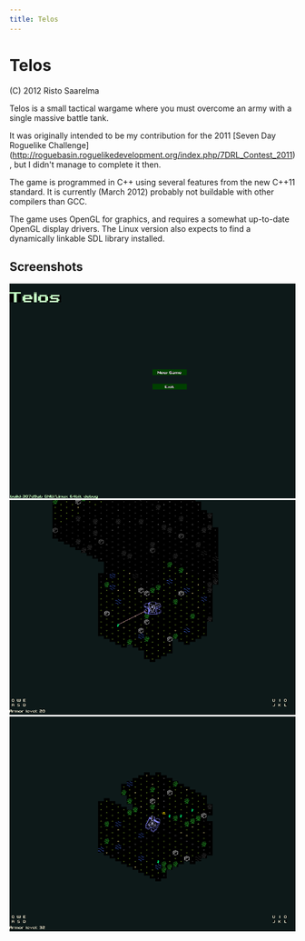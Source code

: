 ```yaml
---
title: Telos
---
```


Telos
=====

(C) 2012 Risto Saarelma

Telos is a small tactical wargame where you must overcome an army with a
single massive battle tank.

It was originally intended to be my contribution for the 2011 [Seven Day
Roguelike Challenge]
(http://roguebasin.roguelikedevelopment.org/index.php/7DRL_Contest_2011), but
I didn't manage to complete it then.

The game is programmed in C++ using several features from the new C++11
standard. It is currently (March 2012) probably not buildable with other
compilers than GCC.

The game uses OpenGL for graphics, and requires a somewhat up-to-date OpenGL
display drivers. The Linux version also expects to find a dynamically linkable
SDL library installed.

Screenshots
-----------

![shot1](img/telos-1.png)
![shot2](img/telos-2.png)
![shot3](img/telos-3.png)
